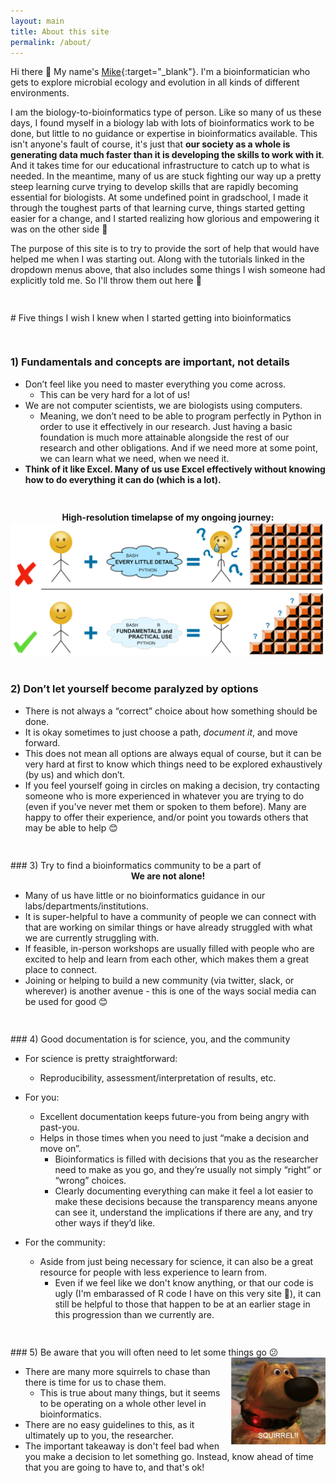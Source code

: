 ```yaml
---
layout: main
title: About this site
permalink: /about/
---
```


Hi there 🙂 My name's [Mike](https://twitter.com/AstrobioMike){:target="_blank"}. I'm a bioinformatician who gets to explore microbial ecology and evolution in all kinds of different environments. 

I am the biology-to-bioinformatics type of person. Like so many of us these days, I found myself in a biology lab with lots of bioinformatics work to be done, but little to no guidance or expertise in bioinformatics available. This isn't anyone's fault of course, it's just that **our society as a whole is generating data much faster than it is developing the skills to work with it**. And it takes time for our educational infrastructure to catch up to what is needed. In the meantime, many of us are stuck fighting our way up a pretty steep learning curve trying to develop skills that are rapidly becoming essential for biologists. At some undefined point in gradschool, I made it through the toughest parts of that learning curve, things started getting easier for a change, and I started realizing how glorious and empowering it was on the other side 🙂 

The purpose of this site is to try to provide the sort of help that would have helped me when I was starting out. Along with the tutorials linked in the dropdown menus above, that also includes some things I wish someone had explicitly told me. So I'll throw them out here 🙂

<hr style="height:15px; visibility:hidden;" />
# Five things I wish I knew when I started getting into bioinformatics

<hr style="height:15px; visibility:hidden;" />

### 1) Fundamentals and concepts are important, not details
* Don’t feel like you need to master everything you come across.
	* This can be very hard for a lot of us!
* We are not computer scientists, we are biologists using computers.
	* Meaning, we don’t need to be able to program perfectly in Python in order to use it effectively in our research. Just having a basic foundation is much more attainable alongside the rest of our research and other obligations. And if we need more at some point, we can learn what we need, when we need it. 
* **Think of it like Excel. Many of us use Excel effectively without knowing how to do everything it can do (which is a lot).**

<hr style="height:15px; visibility:hidden;" />
<center><b>High-resolution timelapse of my ongoing journey:</b></center>
<center><img src="../images/mike_philosophy2.png" title="Don't worry about every little detail!"></center>
<br>

### 2) Don’t let yourself become paralyzed by options
* There is not always a “correct” choice about how something should be done. 
* It is okay sometimes to just choose a path, *document it*, and move forward.
* This does not mean all options are always equal of course, but it can be very hard at first to know which things need to be explored exhaustively (by us) and which don’t.
* If you feel yourself going in circles on making a decision, try contacting someone who is more experienced in whatever you are trying to do (even if you've never met them or spoken to them before). Many are happy to offer their experience, and/or point you towards others that may be able to help 😊

<hr style="height:15px; visibility:hidden;" />
### 3) Try to find a bioinformatics community to be a part of

<center><b>We are not alone!</b></center>

* Many of us have little or no bioinformatics guidance in our labs/departments/institutions.
* It is super-helpful to have a community of people we can connect with that are working on similar things or have already struggled with what we are currently struggling with. 
* If feasible, in-person workshops are usually filled with people who are excited to help and learn from each other, which makes them a great place to connect.
* Joining or helping to build a new community (via twitter, slack, or wherever) is another avenue - this is one of the ways social media can be used for good 😊

<hr style="height:15px; visibility:hidden;" />
### 4) Good documentation is for science, you, and the community

* For science is pretty straightforward:
	* Reproducibility, assessment/interpretation of results, etc.

* For you:
	* Excellent documentation keeps future-you from being angry with past-you.
	* Helps in those times when you need to just “make a decision and move on”.
		* Bioinformatics is filled with decisions that you as the researcher need to make as you go, and they’re usually not simply “right” or “wrong” choices.
		* Clearly documenting everything can make it feel a lot easier to make these decisions because the transparency means anyone can see it, understand the implications if there are any, and try other ways if they’d like.

* For the community:
	* Aside from just being necessary for science, it can also be a great resource for people with less experience to learn from.
		* Even if we feel like we don't know anything, or that our code is ugly (I'm embarassed of R code I have on this very site 😬), it can still be helpful to those that happen to be at an earlier stage in this progression than we currently are. 

<hr style="height:15px; visibility:hidden;" />
### 5) Be aware that you will often need to let some things go 😕

<img src="../images/up-dog.png" width="30%" style="float: right; padding-left: 15px">

* There are many more squirrels to chase than there is time for us to chase them.
	* This is true about many things, but it seems to be operating on a whole other level in bioinformatics.
* There are no easy guidelines to this, as it ultimately up to you, the researcher.
* The important takeaway is don't feel bad when you make a decision to let something go. Instead, know ahead of time that you are going to have to, and that's ok!

